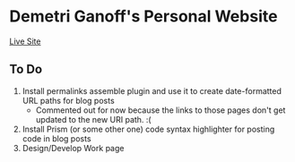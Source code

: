 Demetri Ganoff's Personal Website
=======

[Live Site](http://demetridesign.com)

## To Do
1. Install permalinks assemble plugin and use it to create date-formatted URL paths for blog posts
	- Commented out for now because the links to those pages don't get updated to the new URI path. :(
2. Install Prism (or some other one) code syntax highlighter for posting code in blog posts
3. Design/Develop Work page